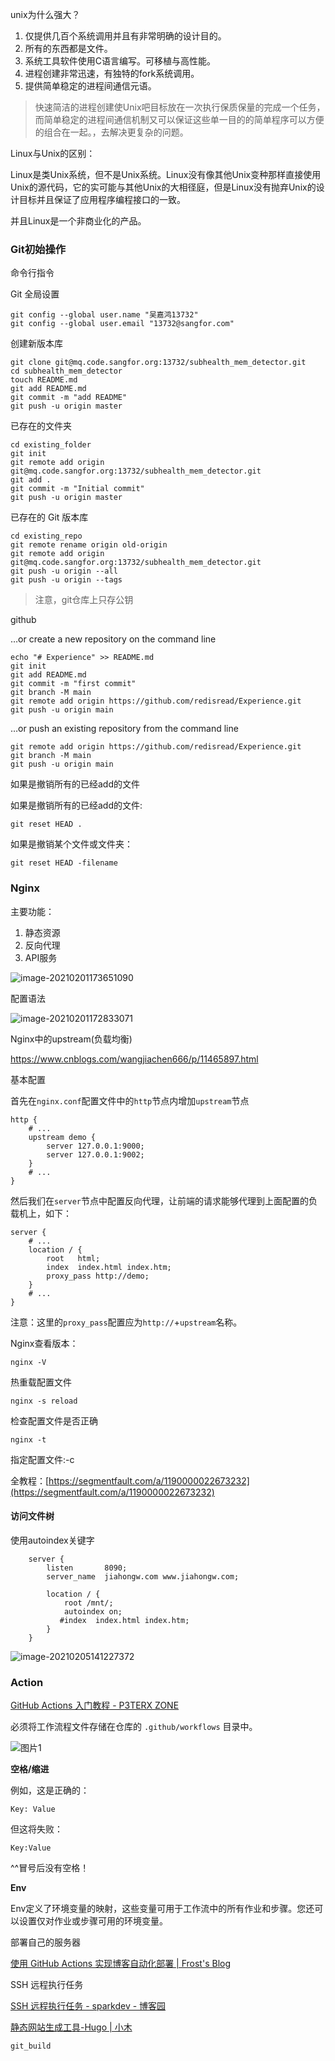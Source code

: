 unix为什么强大？

1. 仅提供几百个系统调用并且有非常明确的设计目的。
2. 所有的东西都是文件。
3. 系统工具软件使用C语言编写。可移植与高性能。
4. 进程创建非常迅速，有独特的fork系统调用。
5. 提供简单稳定的进程间通信元语。

> 快速简洁的进程创建使Unix吧目标放在一次执行保质保量的完成一个任务，而简单稳定的进程间通信机制又可以保证这些单一目的的简单程序可以方便的组合在一起。，去解决更复杂的问题。



Linux与Unix的区别：

Linux是类Unix系统，但不是Unix系统。Linux没有像其他Unix变种那样直接使用Unix的源代码，它的实可能与其他Unix的大相径庭，但是Linux没有抛弃Unix的设计目标并且保证了应用程序编程接口的一致。

并且Linux是一个非商业化的产品。



### Git初始操作

命令行指令

Git 全局设置

```
git config --global user.name "吴嘉鸿13732"
git config --global user.email "13732@sangfor.com"
```

创建新版本库

```
git clone git@mq.code.sangfor.org:13732/subhealth_mem_detector.git
cd subhealth_mem_detector
touch README.md
git add README.md
git commit -m "add README"
git push -u origin master
```

已存在的文件夹

```
cd existing_folder
git init
git remote add origin git@mq.code.sangfor.org:13732/subhealth_mem_detector.git
git add .
git commit -m "Initial commit"
git push -u origin master
```

已存在的 Git 版本库

```
cd existing_repo
git remote rename origin old-origin
git remote add origin git@mq.code.sangfor.org:13732/subhealth_mem_detector.git
git push -u origin --all
git push -u origin --tags
```

> 注意，git仓库上只存公钥



github

…or create a new repository on the command line

```
echo "# Experience" >> README.md
git init
git add README.md
git commit -m "first commit"
git branch -M main
git remote add origin https://github.com/redisread/Experience.git
git push -u origin main
```

…or push an existing repository from the command line

```
git remote add origin https://github.com/redisread/Experience.git
git branch -M main
git push -u origin main
```

如果是撤销所有的已经add的文件

如果是撤销所有的已经add的文件:

```
git reset HEAD .
```

如果是撤销某个文件或文件夹：

```
git reset HEAD -filename
```

### Nginx

主要功能：

1. 静态资源
2. 反向代理
3. API服务

![image-20210201173651090](https://i.loli.net/2021/02/01/cbQafGDUpSRuVqw.png)

配置语法

![image-20210201172833071](https://i.loli.net/2021/02/01/4Ym7ZLzJ3euqcrt.png)





Nginx中的upstream(负载均衡)

https://www.cnblogs.com/wangjiachen666/p/11465897.html

基本配置

首先在`nginx.conf`配置文件中的`http`节点内增加`upstream`节点

```
http {
	# ...
	upstream demo {
        server 127.0.0.1:9000;
        server 127.0.0.1:9002;
    }
    # ...
}
```

然后我们在`server`节点中配置反向代理，让前端的请求能够代理到上面配置的负载机上，如下：

```
server {
	# ...
	location / {
    	root   html;
    	index  index.html index.htm;
    	proxy_pass http://demo;
    }
    # ...
}
```

注意：这里的`proxy_pass`配置应为`http://`+`upstream`名称。



Nginx查看版本：

```
nginx -V
```



热重载配置文件

```
nginx -s reload
```

检查配置文件是否正确

```
nginx -t
```

指定配置文件:-c



全教程：[https://segmentfault.com/a/1190000022673232](https://segmentfault.com/a/1190000022673232)



#### 访问文件树

使用autoindex关键字

```nginx
    server {
        listen       8090;
        server_name  jiahongw.com www.jiahongw.com;

        location / {
            root /mnt/;
            autoindex on;
           #index  index.html index.htm;
        }
    }
```



![image-20210205141227372](git-nginx.assets/image-20210205141227372.png)





### Action

[GitHub Actions 入门教程 - P3TERX ZONE](https://p3terx.com/archives/github-actions-started-tutorial.html)

必须将工作流程文件存储在仓库的 `.github/workflows` 目录中。

![图片1](git-nginx.assets/YamlExample1.png)

**空格/缩进**

例如，这是正确的：

```
Key: Value
```

但这将失败：

```
Key:Value
```

   ^^冒号后没有空格！



**Env**

Env定义了环境变量的映射，这些变量可用于工作流中的所有作业和步骤。您还可以设置仅对作业或步骤可用的环境变量。





部署自己的服务器

[使用 GitHub Actions 实现博客自动化部署 | Frost's Blog](https://frostming.com/2020/04-26/github-actions-deploy/)





SSH 远程执行任务

[SSH 远程执行任务 - sparkdev - 博客园](https://www.cnblogs.com/sparkdev/p/6842805.html)

[静态网站生成工具-Hugo | 小木](https://xinxiamu.github.io/2020/06/29/hugo-start/)



```
git_build

```

